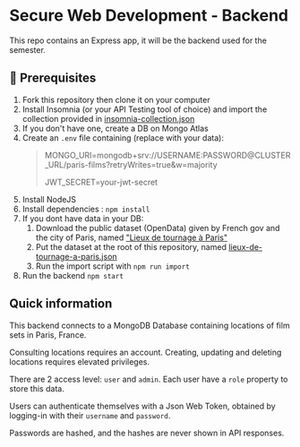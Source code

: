 # Secure Web Development - Backend

This repo contains an Express app, it will be the backend used for the semester.

## 👷 Prerequisites

1. Fork this repository then clone it on your computer
2. Install Insomnia (or your API Testing tool of choice) and import the collection provided in [insomnia-collection.json](insomnia-collection.json)
3. If you don't have one, create a DB on Mongo Atlas
4. Create an `.env` file containing (replace with your data):
   > MONGO_URI=mongodb+srv://USERNAME:PASSWORD@CLUSTER_URL/paris-films?retryWrites=true&w=majority
   >
   > JWT_SECRET=your-jwt-secret
5. Install NodeJS
6. Install dependencies : `npm install`
7. If you dont have data in your DB:
   1. Download the public dataset (OpenData) given by French gov and the city of Paris, named ["Lieux de tournage à Paris"](https://opendata.paris.fr/explore/dataset/lieux-de-tournage-a-paris/information)
   2. Put the dataset at the root of this repository, named [lieux-de-tournage-a-paris.json](../lieux-de-tournage-a-paris.json)
   3. Run the import script with `npm run import`
8. Run the backend `npm start`

## Quick information

This backend connects to a MongoDB Database containing locations of film sets in Paris, France.

Consulting locations requires an account. Creating, updating and deleting locations requires elevated privileges.

There are 2 access level: `user` and `admin`. Each user have a `role` property to store this data.

Users can authenticate themselves with a Json Web Token, obtained by logging-in with their `username` and `password`.

Passwords are hashed, and the hashes are never shown in API responses.
